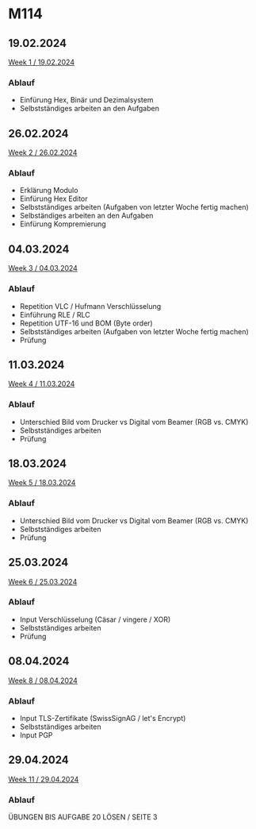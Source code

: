 # M114

## 19.02.2024
[Week 1 / 19.02.2024](/KW08/README.md)

### Ablauf
- Einfürung Hex, Binär und Dezimalsystem
- Selbstständiges arbeiten an den Aufgaben

## 26.02.2024
[Week 2 / 26.02.2024](/KW09/README.md)

### Ablauf
- Erklärung Modulo
- Einfürung Hex Editor
- Selbstständiges arbeiten (Aufgaben von letzter Woche fertig machen)
- Selbständiges arbeiten an den Aufgaben
- Einfürung Kompremierung

## 04.03.2024
[Week 3 / 04.03.2024](/KW10/README.md)

### Ablauf
- Repetition VLC / Hufmann Verschlüsselung
- Einführung RLE / RLC
- Repetition UTF-16 und BOM (Byte order)
- Selbstständiges arbeiten (Aufgaben von letzter Woche fertig machen)
- Prüfung

## 11.03.2024
[Week 4 / 11.03.2024](/KW11/README.md)

### Ablauf
- Unterschied Bild vom Drucker vs Digital vom Beamer (RGB vs. CMYK)
- Selbstständiges arbeiten
- Prüfung

## 18.03.2024
[Week 5 / 18.03.2024](/KW12/README.md)

### Ablauf
- Unterschied Bild vom Drucker vs Digital vom Beamer (RGB vs. CMYK)
- Selbstständiges arbeiten
- Prüfung

## 25.03.2024
[Week 6 / 25.03.2024](/KW13/README.md)

### Ablauf
- Input Verschlüsselung (Cäsar / vingere / XOR)
- Selbstständiges arbeiten
- Prüfung

## 08.04.2024
[Week 8 / 08.04.2024](/KW15/README.md)

### Ablauf
- Input TLS-Zertifikate (SwissSignAG / let's Encrypt)
- Selbstständiges arbeiten
- Input PGP

## 29.04.2024
[Week 11 / 29.04.2024](/KW15/README.md)

### Ablauf
ÜBUNGEN BIS AUFGABE 20 LÖSEN / SEITE 3